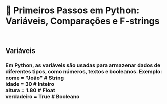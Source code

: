 <h1> 💎 Primeiros Passos em Python: Variáveis, Comparações e F-strings</h1> <br>

<h2>Variáveis</h2>
<h3>Em Python, as variáveis são usadas para armazenar dados de diferentes tipos, como números, textos e booleanos.
Exemplo: <br>
  nome = "João"  # String <br>
idade = 30  # Inteiro <br>
altura = 1.80  # Float <br>
verdadeiro = True  # Booleano <br>
</h3>



